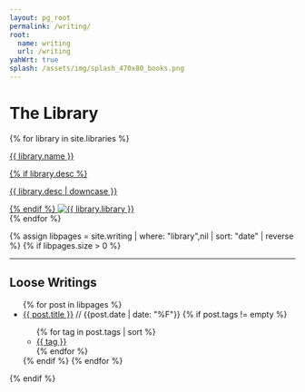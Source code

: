 ```yaml
---
layout: pg_root
permalink: /writing/
root:
  name: writing
  url: /writing
yahWrt: true
splash: /assets/img/splash_470x80_books.png
---
```


# The Library

{% for library in site.libraries %}
<div class="librarybox">
  <a href="/writing/{{ library.library }}/">
  <p class="libname">{{ library.name }}</p>
  {% if library.desc %}<p class="libdesc">{{ library.desc | downcase }}</p>{% endif %}
  <img class="floatleft" alt="{{ library.library }}" src="http://placehold.it/40">
  </a>
</div>
{% endfor %}

{% assign libpages = site.writing | where: "library",nil | sort: "date" | reverse %}
{% if libpages.size > 0 %}
* * * * *

## Loose Writings

<ul class="postlist">
  {% for post in libpages %}
  <li><a href="{{ post.url }}">{{ post.title }}</a>
      <span class="postinfo">
      // <span class="date">{{post.date | date: "%F"}}</span>
      {% if post.tags != empty %}
      <ul class="tags">
        {% for tag in post.tags | sort %}
        <li><a href="/writing/{{ page.library }}/tags.html#{{ tag }}">{{ tag }}</a></li>
        {% endfor %}
      </ul>
      {% endif %}
      </span>
  {% endfor %}
</ul>
{% endif %}
